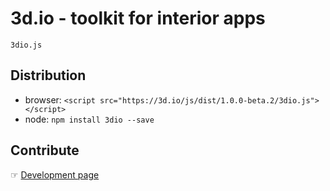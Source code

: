 # 3d.io - toolkit for interior apps

`3dio.js`

## Distribution

* browser: `<script src="https://3d.io/js/dist/1.0.0-beta.2/3dio.js"></script>`
* node: `npm install 3dio --save`

## Contribute

&#9758; [Development page](docs/development.md)
